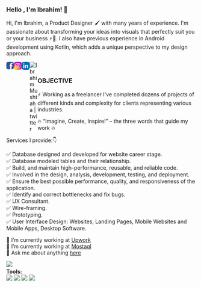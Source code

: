 ### Hello , I'm Ibrahim! 👋  
 
Hi, I'm Ibrahim, a Product Designer 🖌️ with many years of experience. I'm passionate about transforming your ideas into visuals that perfectly suit you or your business ⚡🚀. I also have previous experience in Android development using Kotlin, which adds a unique perspective to my design approach.

<a href="https://www.facebook.com/ibrahim.mushtaha2/" rel="nofollow">
<img align="left" alt="Ibrahim Mushtaha | Facebook" width="20px" src="https://github.com/alfayedoficial/alfayedoficial/raw/master/005-facebook.png?raw=true" style="max-width:100%;">
  </a>
  <a href="https://www.instagram.com/ix.ibrahim7/" rel="nofollow">
  <img align="left" alt="Ibrahim Mushtaha | Instagram " width="21px" src="https://github.com/alfayedoficial/alfayedoficial/raw/master/003-instagram.png?raw=true" style="max-width:100%;">
</a>
<a href="https://www.linkedin.com/in/ibrahimmushtaha/" rel="nofollow">
  <img align="left" alt="Ibrahim Mushtaha | LinkedIn " width="21px" src="https://github.com/alfayedoficial/alfayedoficial/raw/master/006-linkedin.png?raw=true" style="max-width:100%;">
</a>

<a href="https://twitter.com/IbrahimMushtah2" rel="nofollow">
  <img align="left" alt="Ibrahim Mushtaha | twitter " width="21px" src="https://user-images.githubusercontent.com/41232970/101995968-ef46e200-3cd6-11eb-82c9-2f9cf297dfe1.png" style="max-width:100%;">
</a><br>


### OBJECTIVE 

⚡️ Working as a freelancer I've completed dozens of projects of different kinds and complexity for clients representing various industries.

🔥 “Imagine, Create, Inspire!” – the three words that guide my work 🔥

Services I provide:👇

✅ Database designed and developed for website career stage.<br>
✅ Database modeled tables and their relationship.<br>
✅ Build, and maintain high-performance, reusable, and reliable code.<br>
✅ Involved in the design, analysis, development, testing, and deployment.<br>
✅ Ensure the best possible performance, quality, and responsiveness of the application.<br>
✅ Identify and correct bottlenecks and fix bugs.<br>
✅ UX Consultant.<br>
✅ Wire-framing.<br>
✅ Prototyping.<br>
✅ User Interface Design: Websites, Landing Pages, Mobile Websites and Mobile Apps, Desktop Software.<br>

🔭 I’m currently working at <a href="https://www.upwork.com/fl/ibrahimmushtaha" rel="nofollow">Upwork</a><br>
🔭 I’m currently working at <a href="https://mostaql.com/u/Ibrahim_Mushtah" rel="nofollow">Mostaql</a><br>
💬 Ask me about anything <a href="https://github.com/Ibrahim-Mushtaha/Ibrahim-Mushtaha/issues" rel="nofollow">here</a><br>

<p>
<a target="_blank" rel="noopener noreferrer" href="https://camo.githubusercontent.com/e033af6f27b20a3471644206df38968dbd71b3880917f9050b4ffde6ce13a3c9/68747470733a2f2f6769746875622d726561646d652d73746174732e76657263656c2e6170702f6170693f757365726e616d653d616c66617965646f66696369616c2673686f775f69636f6e733d74727565267468656d653d6461726b26686964655f626f726465723d747275652669636f6e5f636f6c6f723d666666"><img src="https://github-readme-stats.vercel.app/api?username=Ibrahim-Mushtaha&&show_icons=true&title_color=ffffff&icon_color=bb2acf&text_color=daf7dc&bg_color=151515"></a>
<br>
<strong>Tools:</strong><br>
<code><a target="_blank" rel="noopener noreferrer" href="https://camo.githubusercontent.com/4941fcc9ec67c9140a88ae371985ae06d62e1cdfa781ebf342a77b27ca3a9d46/68747470733a2f2f322e62702e626c6f6773706f742e636f6d2f2d747a6d317477595f454e4d2f586c43527549305a6b52492f41414141414141414f736f2f426d4e4f55414e5857787763357677736c4e773357706a72446c67733950757751434c63424741735948512f73313630302f706173746564253242696d616765253242302e706e67"><img height="30" src="https://camo.githubusercontent.com/4941fcc9ec67c9140a88ae371985ae06d62e1cdfa781ebf342a77b27ca3a9d46/68747470733a2f2f322e62702e626c6f6773706f742e636f6d2f2d747a6d317477595f454e4d2f586c43527549305a6b52492f41414141414141414f736f2f426d4e4f55414e5857787763357677736c4e773357706a72446c67733950757751434c63424741735948512f73313630302f706173746564253242696d616765253242302e706e67" data-canonical-src="https://2.bp.blogspot.com/-tzm1twY_ENM/XlCRuI0ZkRI/AAAAAAAAOso/BmNOUANXWxwc5vwslNw3WpjrDlgs9PuwQCLcBGAsYHQ/s1600/pasted%2Bimage%2B0.png" style="max-width:100%;"></a></code>
<code><a target="_blank" rel="noopener noreferrer" href="https://camo.githubusercontent.com/2327c7adb8cca47b175c1f54a2ebdb2048f495346692b6046fa4724c8c753101/68747470733a2f2f7777772e61706b6d6972726f722e636f6d2f77702d636f6e74656e742f75706c6f6164732f323032302f30362f39312f356565383561643366326134312e706e67"><img height="30" src="https://camo.githubusercontent.com/2327c7adb8cca47b175c1f54a2ebdb2048f495346692b6046fa4724c8c753101/68747470733a2f2f7777772e61706b6d6972726f722e636f6d2f77702d636f6e74656e742f75706c6f6164732f323032302f30362f39312f356565383561643366326134312e706e67" data-canonical-src="https://www.apkmirror.com/wp-content/uploads/2020/06/91/5ee85ad3f2a41.png" style="max-width:100%;"></a></code>
<code><a target="_blank" rel="noopener noreferrer" href="https://camo.githubusercontent.com/f0cef5b78c20a9bb9261ead8dbc828917732e6830f1a2a75172e4c8d0caf9201/68747470733a2f2f63646e2e706978616261792e636f6d2f70686f746f2f323031352f31312f32372f31302f35352f70686f746f73686f702d313036353239365f3936305f3732302e6a7067"><img height="30" src="https://camo.githubusercontent.com/f0cef5b78c20a9bb9261ead8dbc828917732e6830f1a2a75172e4c8d0caf9201/68747470733a2f2f63646e2e706978616261792e636f6d2f70686f746f2f323031352f31312f32372f31302f35352f70686f746f73686f702d313036353239365f3936305f3732302e6a7067" data-canonical-src="https://cdn.pixabay.com/photo/2015/11/27/10/55/photoshop-1065296_960_720.jpg" style="max-width:100%;"></a></code>
<code><a target="_blank" rel="noopener noreferrer" href="https://camo.githubusercontent.com/938040703e25f988b487b166b8631ce258cd894bf7547e961536e8a4adf0d959/68747470733a2f2f75706c6f61642e77696b696d656469612e6f72672f77696b6970656469612f636f6d6d6f6e732f7468756d622f662f66622f41646f62655f496c6c7573747261746f725f43435f69636f6e2e7376672f3132303070782d41646f62655f496c6c7573747261746f725f43435f69636f6e2e7376672e706e67"><img height="30" src="https://camo.githubusercontent.com/938040703e25f988b487b166b8631ce258cd894bf7547e961536e8a4adf0d959/68747470733a2f2f75706c6f61642e77696b696d656469612e6f72672f77696b6970656469612f636f6d6d6f6e732f7468756d622f662f66622f41646f62655f496c6c7573747261746f725f43435f69636f6e2e7376672f3132303070782d41646f62655f496c6c7573747261746f725f43435f69636f6e2e7376672e706e67" data-canonical-src="https://upload.wikimedia.org/wikipedia/commons/thumb/f/fb/Adobe_Illustrator_CC_icon.svg/1200px-Adobe_Illustrator_CC_icon.svg.png" style="max-width:100%;"></a></code></p>
